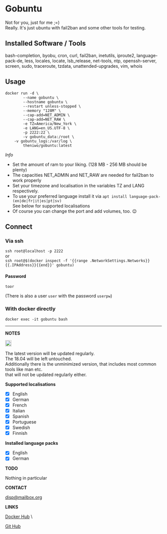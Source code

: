 # Gobuntu


Not for you, just for me ;=)\
Really. It's just ubuntu with fail2ban and some other tools for testing.

## Installed Software / Tools
bash-completion, byobu, cron, curl, fail2ban, inetutils, iproute2, language-pack-de, less, locales, locate, lsb_release, net-tools, ntp, openssh-server, screen, sudo, traceroute, tzdata, unattended-upgrades, vim, whois

## Usage
```
docker run -d \
        --name gobuntu \
        --hostname gobuntu \
        --restart unless-stopped \
        --memory "128M" \
        --cap-add=NET_ADMIN \
        --cap-add=NET_RAW \
        -e TZ=America/New_York \
        -e LANG=en_US.UTF-8 \
        -p 2222:22 \
        -v gobuntu_data:/root \
	-v gobuntu_logs:/var/log \
        theniwo/gobuntu:latest
```
*Info*
- Set the amount of ram to your liking. (128 MB - 256 MB should be plenty)
- The capacities NET_ADMIN and NET_RAW are needed for fail2ban to work properly
- Set your timezone and localisation in the variables TZ and LANG respectively.
- To use your preferred language install it via `apt install language-pack-(en|de|fr|it|es|pt|sv)`\
  See below for supported localisations
- Of course you can change the port and add volumes, too. :wink:


## Connect

### Via ssh
`ssh root@localhost -p 2222`\
or \
`ssh root@$(docker inspect -f '{{range .NetworkSettings.Networks}}{{.IPAddress}}{{end}}' gobuntu)`


#### Password
`toor`

(There is also a user `user` with the password `userpw`)

### With docker directly

`docker exec -it gobuntu bash`

---
**NOTES**
<!---
	<pre>
	Scrolltext
	</pre>
-->

<img src="https://upload.wikimedia.org/wikipedia/commons/thumb/e/e4/Infobox_info_icon.svg/1200px-Infobox_info_icon.svg.png" alt="drawing" width="20"/>

The latest version will be updated regularly. \
The 18.04 will be left untouched. \
Additionally there is the unminimized version, that includes most common tools like man etc. \
that will not be updated regularly either.

**Supported localisations**
  - [x] English
  - [x] German
  - [x] French
  - [x] Italian
  - [x] Spanish
  - [x] Portuguese
  - [x] Swedish
  - [x] Finnish

**Installed language packs**
  - [x] English
  - [x] German

**TODO**

Nothing in particular

**CONTACT**

[disp@mailbox.org](mailto:disp@mailbox.org)

**LINKS**

[Docker Hub](https://hub.docker.com/repository/docker/theniwo/gobuntu) \

[Git Hub](https://github.com/theniwo/gobuntu)
